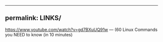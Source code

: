 
---
permalink: LINKS/
---
https://www.youtube.com/watch?v=gd7BXuUQ91w — (60 Linux Commands you NEED to know (in 10 minutes)


